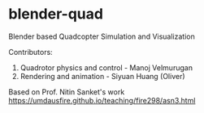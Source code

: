 # blender-quad
Blender based Quadcopter Simulation and Visualization

Contributors:
1. Quadrotor physics and control - Manoj Velmurugan
2. Rendering and animation - Siyuan Huang (Oliver)


Based on Prof. Nitin Sanket's work
https://umdausfire.github.io/teaching/fire298/asn3.html
